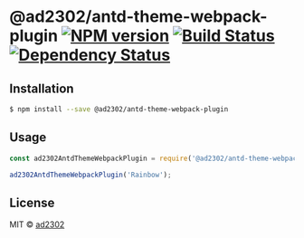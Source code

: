 # @ad2302/antd-theme-webpack-plugin [![NPM version][npm-image]][npm-url] [![Build Status][travis-image]][travis-url] [![Dependency Status][daviddm-image]][daviddm-url]
> 

## Installation

```sh
$ npm install --save @ad2302/antd-theme-webpack-plugin
```

## Usage

```js
const ad2302AntdThemeWebpackPlugin = require('@ad2302/antd-theme-webpack-plugin');

ad2302AntdThemeWebpackPlugin('Rainbow');
```
## License

MIT © [ad2302]()


[npm-image]: https://badge.fury.io/js/%40ad2302%2Fantd-theme-webpack-plugin.svg
[npm-url]: https://npmjs.org/package/@ad2302/antd-theme-webpack-plugin
[travis-image]: https://travis-ci.com/ad2302/antd-theme-webpack-plugin.svg?branch=master
[travis-url]: https://travis-ci.com/ad2302/antd-theme-webpack-plugin
[daviddm-image]: https://david-dm.org/ad2302/antd-theme-webpack-plugin.svg?theme=shields.io
[daviddm-url]: https://david-dm.org/ad2302/antd-theme-webpack-plugin
